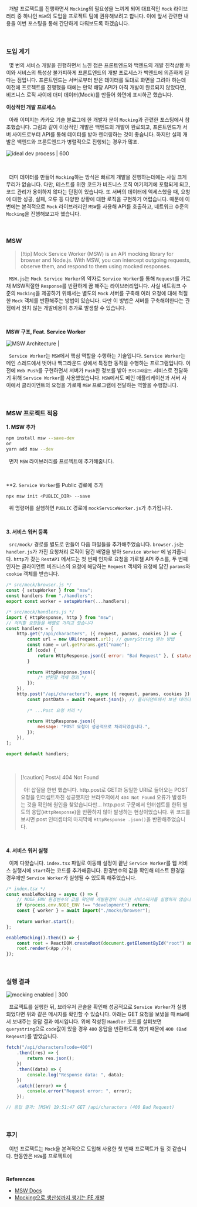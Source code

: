 
&nbsp;&nbsp;개발 프로젝트를 진행하면서 `Mocking`의 필요성을 느끼게 되어 대표적인 `Mock` 라이브러리 중 하나인 `MSW`의 도입을 프로젝트 팀에 권유해보려고 합니다. 이에 앞서 관련한 내용을 이번 포스팅을 통해 간단하게 다뤄보도록 하겠습니다.

<br>

### 도입 계기

&nbsp;&nbsp;몇 번의 서비스 개발을 진행하면서 느낀 점은 프론트엔드와 백엔드의 개발 진척상황 차이와 서비스의 특성상 불가피하게 프론트엔드의 개발 프로세스가 백엔드에 의존하게 된다는 점입니다. 프론트엔드는 서버로부터 받은 데이터를 토대로 화면을 그려야 하는데 이전에 프로젝트를 진행했을 때에는 만약 해당 API가 아직 개발이 완료되지 않았다면, 비즈니스 로직 사이에 더미 데이터(Mock)를 만들어 화면에 표시하곤 했습니다.

**이상적인 개발 프로세스**

&nbsp;&nbsp;아래 이미지는 카카오 기술 블로그에 한 개발자 분이 `Mocking`과 관련한 포스팅에서 참조했습니다. 그림과 같이 이상적인 개발은 백엔드의 개발이 완료되고, 프론트엔드가 서버 사이드로부터 API를 통해 데이터를 받아 렌더링하는 것이 좋습니다. 하지만 실제 개발은 백엔드와 프론트엔드가 병렬적으로 진행되는 경우가 많죠.

![ideal dev process | 600](../images/ideal_devProcess.png)

<br>

&nbsp;&nbsp;더미 데이터를 만들어 `Mocking`하는 방식은 빠르게 개발을 진행하는데에는 사실 크게 무리가 없습니다. 다만, 테스트를 위한 코드가 비즈니스 로직 여기저기에 포함되게 되고, 코드 관리가 용이하지 않다는 단점이 있습니다. 또 서버의 데이터에 액세스했을 때, 요청에 대한 성공, 실패, 오류 등 다양한 상황에 대한 로직을 구현하기 어렵습니다. 때문에 이번에는 본격적으로 `Mock` 라이브러리인 `MSW`를 사용해 API를 호출하고, 네트워크 수준의 `Mocking`을 진행해보고자 했습니다.

<br>

### MSW

>[!tip] Mock Service Worker (MSW) is an API mocking library for browser and Node.js. With MSW, you can intercept outgoing requests, observe them, and respond to them using mocked responses.

&nbsp;&nbsp;`MSW.js`는 `Mock Service Worker`의 약자로 `Service Worker`를 통해 `Request`를 가로채 MSW적절한 `Response`를 반환하게 끔 해주는 라이브러리입니다. 사실 네트워크 수준의 `Mocking`을 제공하기 위해서는 별도의 `Mock` 서버를 구축해 여러 요청에 대해 적절한 `Mock` 객체를 반환해주는 방법이 있습니다. 다만 이 방법은 서버를 구축해야한다는 관점에서 원치 않는 개발비용이 추가로 발생할 수 있습니다.

<br>

**MSW 구조, Feat. Service Worker**

![MSW Architecture | ](../images/msw_architecture.webp)

&nbsp;&nbsp;`Service Worker`는 `MSW`에서 핵심 역할을 수행하는 기술입니다. `Service Worker`는 메인 스레드에서 벗어나 백그라운드 상에서 특정한 동작을 수행하는 프로그램입니다. 이전에 `Web Push`를 구현하면서 서버가 `Push`한 정보를 받아 `포어그라운드` 서비스로 전달하기 위해 `Service Worker`를 사용했었습니다. `MSW`에서도 메인 애플리케이션과 서버 사이에서 클라이언트의 요청을 가로채 `MSW` 프로그램에 전달하는 역할을 수행합니다.

<br>

### MSW 프로젝트 적용

**1. MSW 추가**

```bash
npm install msw --save-dev
or
yarn add msw --dev
```

&nbsp;&nbsp;먼저 `MSW` 라이브러리를 프로젝트에 추가해줍니다.

<br>

**2. `Service Worker`를 Public 경로에 추가

```bash
npx msw init <PUBLIC_DIR> --save
```

&nbsp;&nbsp;위 명령어를 실행하면 `PUBLIC` 경로에 `mockServiceWorker.js`가 추가됩니다.

<br>

**3. 서비스 워커 등록**

&nbsp;&nbsp;`src/mock/`  경로를 별도로 만들어 다음 파일들을 추가해주었습니다. `browser.js`는 `handler.js`가 가진 요청처리 로직이 담긴 배열을 받아 `Service Worker` 에 넘겨줍니다. `http`가 갖는 `RestAPI` 메서드는 첫 번째 인자로 요청을 가로챌 API 주소를, 두 번째 인자는 클라이언트 비즈니스의 요청에 해당하는 `Request` 객체와 요청에 담긴 `params`와 `cookie` 객체를 받습니다.

```javascript
/* src/mock/browser.js */
const { setupWorker } from "msw";
const handlers from "./handlers";
export const worker = setupWorker(...handlers);

/* src/mock/handlers.js */
import { HttpResponse, http } from "msw";
// 처리할 요청들을 배열로 가지고 있습니다
const handlers = [
	http.get("/api/characters", ({ request, params, cookies }) => {
		const url = new URL(request.url); // queryString 받는 방법
		const name = url.getParams.get("name");
		if (code) {
			return HttpResponse.json({ error: "Bad Request" }, { status: 400 });
		}
		
		return HttpResponse.json({
			/* 반환할 객체 정의 */
		});
	}),
	http.post("/api/characters"), async ({ request, params, cookies }) => {
		const postData = await request.json(); // 클라이언트에서 보낸 데이터
		
		/* ...Post 요청 처리 */
		
		return HttpResponse.json({
			message: "POST 요청이 성공적으로 처리되었습니다.",
		});
	}),
];

export default handlers;
```

<br>

>[!caution] Post시 404 Not Found
>
>&nbsp;&nbsp;아! 삽질을 한번 했습니다. http.post로 GET과  동일한 URI로 들어오는 POST 요청을 인터셉트까진 성공했지만 브라우저에서 `404 Not Found` 오류가 발생하는 것을 확인해 원인을 찾았습니다만... http.post 구문에서 인터셉트를 한뒤 별도의 응답(`HttpResponse`)을 반환하지 않아 발생하는 현상이었습니다. 위 코드를 보시면 post 인터셉터의 마지막에 `HttpResponse .json()`을 반환해주었습니다.

<br>

**4. 서비스 워커 실행**

&nbsp;&nbsp;이제 다왔습니다. `index.tsx` 파일로 이동해 설정이 끝난 `Service Worker`를 웹 서비스 실행시에 `start`하는 코드를 추가해줍니다. 환경변수의 값을 확인해 테스트 환경일 경우에만 `Service Worker`가 실행될 수 있도록 해주었습니다.

```javascript
/* index.tsx */
const enableMocking = async () => {
	// NODE_ENV 환경변수의 값을 확인해 개발환경이 아니면 서비스워커를 실행하지 않습니다.
	if (process.env.NODE_ENV !== "development") return;
	const { worker } = await import("./mocks/browser");
	
	return worker.start();
};

enableMocking().then(() => {
	const root = ReactDOM.createRoot(document.getElementById("root") as HTMLElement);
	root.render(<App />);
});
```

<br>

### 실행 결과

![mocking enabled | 300](../images/mocking_enabled.png)

&nbsp;&nbsp;프로젝트를 실행한 뒤, 브라우저 콘솔을 확인해 성공적으로 `Service Worker`가 실행되었다면 위와 같은 메시지를 확인할 수 있습니다. 아래는 GET 요청을 보냈을 때 `MSW`에서 보내주는 응답 결과 예시입니다. 위에 작성된 `Handler` 코드를 살펴보면 `querystring`으로 `code`값이 있을 경우 `400` 응답을 반환하도록 했기 때문에 `400 (Bad Reqeust)`를 받았습니다.

```javascript
fetch("/api/characters?code=400")
	.then((res) => {
		return res.json();
	})
	.then((data) => {
		console.log("Response data: ", data);
	})
	.catch((error) => {
		console.error("Request error: ", error);
	});

// 응답 결과: [MSW] 19:51:47 GET /api/characters (400 Bad Request)
```

<br>

### 후기

&nbsp;&nbsp;이번 프로젝트는 `Mock`을 본격적으로 도입해 사용한 첫 번째 프로젝트가 될 것 같습니다. 한동안은 `MSW`를 프로젝트에

<br>

**References**
- [MSW Docs](https://mswjs.io/docs/)
- [Mocking으로 생산성까지 챙기는 FE 개발](https://tech.kakao.com/2021/09/29/mocking-fe/)